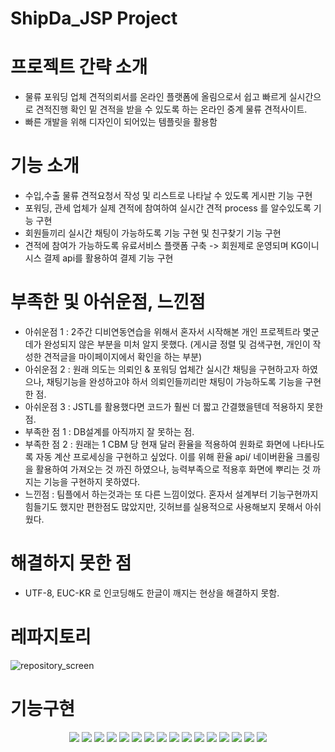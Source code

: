 # ShipDa_JSP Project
# 프로젝트 간략 소개
* 물류 포워딩 업체 견적의뢰서를 온라인 플랫폼에 올림으로서 쉽고 빠르게 실시간으로 견적진행 확인 밑 견적을 받을 수 있도록 하는 온라인 중계 물류 견적사이트.
* 빠른 개발을 위해 디자인이 되어있는 템플릿을 활용함

# 기능 소개
* 수입,수출 물류 견적요청서 작성 및 리스트로 나타날 수 있도록 게시판 기능 구현 
* 포워딩, 관세 업체가 실제 견적에 참여하여 실시간 견적 process 를 알수있도록 기능 구현
* 회원들끼리 실시간 채팅이 가능하도록 기능 구현 및 친구찾기 기능 구현
* 견적에 참여가 가능하도록 유료서비스 플랫폼 구축 -> 회원제로 운영되며 KG이니시스 결제 api를 활용하여 결제 기능 구현

# 부족한 및 아쉬운점, 느낀점
* 아쉬운점 1 : 2주간 디비연동연습을 위해서 혼자서 시작해본 개인 프로젝트라 몇군데가 완성되지 않은 부분을 미처 알지 못했다. 
(게시글 정렬 및 검색구현, 개인이 작성한 견적글을 마이페이지에서 확인을 하는 부분)
* 아쉬운점 2 : 원래 의도는 의뢰인 & 포워딩 업체간 실시간 채팅을 구현하고자 하였으나, 채팅기능을 완성하고야 하서 의뢰인들끼리만 채팅이 가능하도록 기능을 구현한 점.
* 아쉬운점 3 : JSTL를 활용했다면 코드가 훨씬 더 짧고 간결했을텐데 적용하지 못한 점. 
* 부족한 점 1 : DB설계를 아직까지 잘 못하는 점.
* 부족한 점 2 : 원래는 1 CBM 당 현재 달러 환율을 적용하여 원화로 화면에 나타나도록 자동 계산 프로세싱을 구현하고 싶었다. 이를 위해 환율 api/ 네이버환율 크롤링을 활용하여
  가져오는 것 까진 하였으나, 능력부족으로 적용후 화면에 뿌리는 것 까지는 기능을 구현하지 못하였다. 
* 느낀점 : 팀플에서 하는것과는 또 다른 느낌이었다. 혼자서 설계부터 기능구현까지 힘들기도 했지만 편한점도 많았지만, 깃허브를 실용적으로 사용해보지 못해서 아쉬웠다. 

# 해결하지 못한 점
* UTF-8, EUC-KR 로 인코딩해도 한글이 깨지는 현상을 해결하지 못함.


# 레파지토리
![repository_screen](https://user-images.githubusercontent.com/73155839/109601583-7a12dc80-7b62-11eb-8fed-f848718b07d7.png)

# 기능구현
<p align="center">
<img src="https://user-images.githubusercontent.com/73155839/109601656-9f074f80-7b62-11eb-80b0-5ac079f2f2c2.png">
<img src="https://user-images.githubusercontent.com/73155839/109601660-a0387c80-7b62-11eb-8838-495180614078.png">
<img src="https://user-images.githubusercontent.com/73155839/109601661-a0d11300-7b62-11eb-86fd-c9ea98d0430f.png">
<img src="https://user-images.githubusercontent.com/73155839/109601666-a2024000-7b62-11eb-8fab-38d2b1791f8f.png">
<img src="https://user-images.githubusercontent.com/73155839/109601669-a4649a00-7b62-11eb-97a1-0237356c7bf0.png">
<img src="https://user-images.githubusercontent.com/73155839/109601670-a4fd3080-7b62-11eb-9ff4-8955a7d8c0a7.png">
<img src="https://user-images.githubusercontent.com/73155839/109601672-a595c700-7b62-11eb-829f-a4494b8a4c7c.png">
<img src="https://user-images.githubusercontent.com/73155839/109601676-a62e5d80-7b62-11eb-988f-fd7bbfad44de.png">
<img src="https://user-images.githubusercontent.com/73155839/109601679-a6c6f400-7b62-11eb-9cfe-e09176e47d00.png">
<img src="https://user-images.githubusercontent.com/73155839/109601682-a75f8a80-7b62-11eb-83a8-3c05f8573f15.png">
<img src="https://user-images.githubusercontent.com/73155839/109601684-a7f82100-7b62-11eb-8b8c-a2d4c6942fa2.png">
<img src="https://user-images.githubusercontent.com/73155839/109601694-aaf31180-7b62-11eb-82db-5f1c42d80d3c.png">
<img src="https://user-images.githubusercontent.com/73155839/109601701-acbcd500-7b62-11eb-9642-346db9bc6663.png">
<img src="https://user-images.githubusercontent.com/73155839/109601702-ad556b80-7b62-11eb-9b59-098b654c2dad.png">
<img src="https://user-images.githubusercontent.com/73155839/109601704-adee0200-7b62-11eb-8ab0-eae7c71dd8b7.png">
<img src="https://user-images.githubusercontent.com/73155839/109601705-ae869880-7b62-11eb-935e-6355aa96a9cf.png">
</p>
